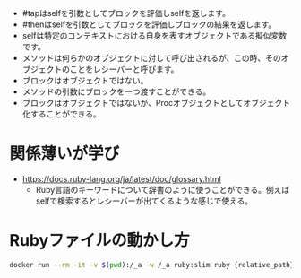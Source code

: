 - #tapはselfを引数としてブロックを評価しselfを返します。
- #thenはselfを引数としてブロックを評価しブロックの結果を返します。
- selfは特定のコンテキストにおける自身を表すオブジェクトである擬似変数です。
- メソッドは何らかのオブジェクトに対して呼び出されるが、この時、そのオブジェクトのことをレシーバーと呼びます。
- ブロックはオブジェクトではない。
- メソッドの引数にブロックを一つ渡すことができる。
- ブロックはオブジェクトではないが、Procオブジェクトとしてオブジェクト化することができる。

# 関係薄いが学び
- https://docs.ruby-lang.org/ja/latest/doc/glossary.html
  - Ruby言語のキーワードについて辞書のように使うことができる。例えばselfで検索するとレシーバーが出てくるような感じで使える。

# Rubyファイルの動かし方
```sh
docker run --rm -it -v $(pwd):/_a -w /_a ruby:slim ruby {relative_path}
```